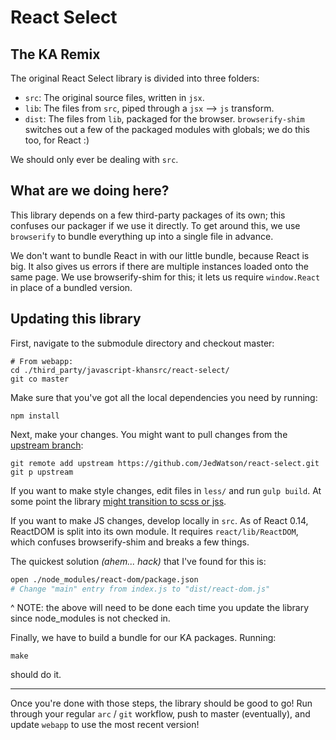 # React Select
## The KA Remix

The original React Select library is divided into three folders:

 - `src`: The original source files, written in `jsx`.
 - `lib`: The files from `src`, piped through a `jsx` --> `js` transform.
 - `dist`: The files from `lib`, packaged for the browser. `browserify-shim` switches out a few of the packaged modules with globals; we do this too, for React :)

We should only ever be dealing with `src`.
## What are we doing here?

This library depends on a few third-party packages of its own; this confuses our packager if we use it directly. To get around this, we use `browserify` to bundle everything up into a single file in advance.

We don't want to bundle React in with our little bundle, because React is big. It also gives us errors if there are multiple instances loaded onto the same page. We use browserify-shim for this; it lets us require `window.React` in place of a bundled version.

## Updating this library
First, navigate to the submodule directory and checkout master:

```
# From webapp:
cd ./third_party/javascript-khansrc/react-select/
git co master
```

Make sure that you've got all the local dependencies you need by running:

```
npm install
```

Next, make your changes. You might want to pull changes from the [upstream branch](https://github.com/JedWatson/react-select):

```
git remote add upstream https://github.com/JedWatson/react-select.git
git p upstream
```

If you want to make style changes, edit files in `less/` and run `gulp build`. At some point the library [might transition to scss or jss](https://github.com/JedWatson/react-select/issues/541).

If you want to make JS changes, develop locally in `src`. As of React 0.14, ReactDOM is split into its own module. It requires `react/lib/ReactDOM`, which confuses browserify-shim and breaks a few things.

The quickest solution _(ahem... hack)_ that I've found for this is:

```bash
open ./node_modules/react-dom/package.json
# Change "main" entry from index.js to "dist/react-dom.js"
```

^ NOTE: the above will need to be done each time you update the library
since node_modules is not checked in.

Finally, we have to build a bundle for our KA packages. Running:

```
make
```

should do it.

-----

Once you're done with those steps, the library should be good to go! Run through your regular `arc` / `git` workflow, push to master (eventually), and update `webapp` to use the most recent version!
